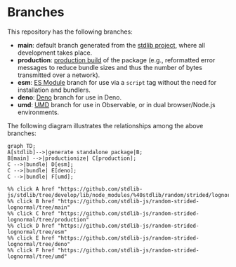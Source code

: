 <!--

@license Apache-2.0

Copyright (c) 2022 The Stdlib Authors.

Licensed under the Apache License, Version 2.0 (the "License");
you may not use this file except in compliance with the License.
You may obtain a copy of the License at

    http://www.apache.org/licenses/LICENSE-2.0

Unless required by applicable law or agreed to in writing, software
distributed under the License is distributed on an "AS IS" BASIS,
WITHOUT WARRANTIES OR CONDITIONS OF ANY KIND, either express or implied.
See the License for the specific language governing permissions and
limitations under the License.

-->

# Branches

This repository has the following branches:

-   **main**: default branch generated from the [stdlib project][stdlib-url], where all development takes place.
-   **production**: [production build][production-url] of the package (e.g., reformatted error messages to reduce bundle sizes and thus the number of bytes transmitted over a network).
-   **esm**: [ES Module][esm-url] branch for use via a `script` tag without the need for installation and bundlers.
-   **deno**: [Deno][deno-url] branch for use in Deno.
-   **umd**: [UMD][umd-url] branch for use in Observable, or in dual browser/Node.js environments.

The following diagram illustrates the relationships among the above branches:

```mermaid
graph TD;
A[stdlib]-->|generate standalone package|B;
B[main] -->|productionize| C[production];
C -->|bundle| D[esm];
C -->|bundle| E[deno];
C -->|bundle| F[umd];

%% click A href "https://github.com/stdlib-js/stdlib/tree/develop/lib/node_modules/%40stdlib/random/strided/lognormal"
%% click B href "https://github.com/stdlib-js/random-strided-lognormal/tree/main"
%% click C href "https://github.com/stdlib-js/random-strided-lognormal/tree/production"
%% click D href "https://github.com/stdlib-js/random-strided-lognormal/tree/esm"
%% click E href "https://github.com/stdlib-js/random-strided-lognormal/tree/deno"
%% click F href "https://github.com/stdlib-js/random-strided-lognormal/tree/umd"
```

[stdlib-url]: https://github.com/stdlib-js/stdlib/tree/develop/lib/node_modules/%40stdlib/random/strided/lognormal
[production-url]: https://github.com/stdlib-js/random-strided-lognormal/tree/production
[deno-url]: https://github.com/stdlib-js/random-strided-lognormal/tree/deno
[umd-url]: https://github.com/stdlib-js/random-strided-lognormal/tree/umd
[esm-url]: https://github.com/stdlib-js/random-strided-lognormal/tree/esm